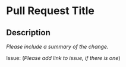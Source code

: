 <!-- markdownlint-disable-file -->

# Pull Request Title

## Description

_Please include a summary of the change._

Issue: (_Please add link to issue, if there is one_)
